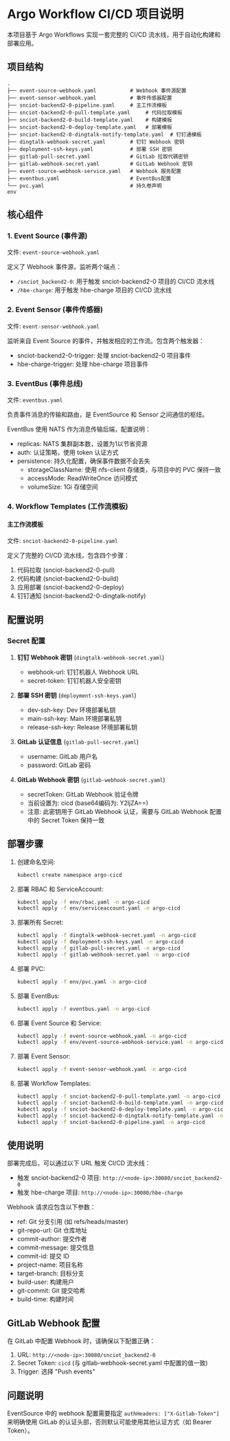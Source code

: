 # Argo Workflow CI/CD 项目说明

本项目基于 Argo Workflows 实现一套完整的 CI/CD 流水线，用于自动化构建和部署应用。

## 项目结构

```
.
├── event-source-webhook.yaml           # Webhook 事件源配置
├── event-sensor-webhook.yaml           # 事件传感器配置
├── snciot-backend2-0-pipeline.yaml     # 主工作流模板
├── snciot-backend2-0-pull-template.yaml     # 代码拉取模板
├── snciot-backend2-0-build-template.yaml    # 构建模板
├── snciot-backend2-0-deploy-template.yaml   # 部署模板
├── snciot-backend2-0-dingtalk-notify-template.yaml  # 钉钉通模板
├── dingtalk-webhook-secret.yaml        # 钉钉 Webhook 密钥
├── deployment-ssh-keys.yaml            # 部署 SSH 密钥
├── gitlab-pull-secret.yaml             # GitLab 拉取代碼密钥
├── gitlab-webhook-secret.yaml          # GitLab Webhook 密钥
├── event-source-webhook-service.yaml   # Webhook 服务配置
├── eventbus.yaml                       # EventBus配置
└── pvc.yaml                            # 持久卷声明
env
```

## 核心组件

### 1. Event Source (事件源)
文件: `event-source-webhook.yaml`

定义了 Webhook 事件源，监听两个端点：
- `/snciot_backend2-0`: 用于触发 snciot-backend2-0 项目的 CI/CD 流水线
- `/hbe-charge`: 用于触发 hbe-charge 项目的 CI/CD 流水线

### 2. Event Sensor (事件传感器)
文件: `event-sensor-webhook.yaml`

监听来自 Event Source 的事件，并触发相应的工作流。包含两个触发器：
- snciot-backend2-0-trigger: 处理 snciot-backend2-0 项目事件
- hbe-charge-trigger: 处理 hbe-charge 项目事件

### 3. EventBus (事件总线)
文件: `eventbus.yaml`

负责事件消息的传输和路由，是 EventSource 和 Sensor 之间通信的枢纽。

EventBus 使用 NATS 作为消息传输后端，配置说明：
- replicas: NATS 集群副本数，设置为1以节省资源
- auth: 认证策略，使用 token 认证方式
- persistence: 持久化配置，确保事件数据不会丢失
  - storageClassName: 使用 nfs-client 存储类，与项目中的 PVC 保持一致
  - accessMode: ReadWriteOnce 访问模式
  - volumeSize: 1Gi 存储空间

### 4. Workflow Templates (工作流模板)

#### 主工作流模板
文件: `snciot-backend2-0-pipeline.yaml`

定义了完整的 CI/CD 流水线，包含四个步骤：
1. 代码拉取 (snciot-backend2-0-pull)
2. 代码构建 (snciot-backend2-0-build)
3. 应用部署 (snciot-backend2-0-deploy)
4. 钉钉通知 (snciot-backend2-0-dingtalk-notify)

## 配置说明

### Secret 配置

1. **钉钉 Webhook 密钥** (`dingtalk-webhook-secret.yaml`)
   - webhook-url: 钉钉机器人 Webhook URL
   - secret-token: 钉钉机器人安全密钥

2. **部署 SSH 密钥** (`deployment-ssh-keys.yaml`)
   - dev-ssh-key: Dev 环境部署私钥
   - main-ssh-key: Main 环境部署私钥
   - release-ssh-key: Release 环境部署私钥

3. **GitLab 认证信息** (`gitlab-pull-secret.yaml`)
   - username: GitLab 用户名
   - password: GitLab 密码

4. **GitLab Webhook 密钥** (`gitlab-webhook-secret.yaml`)
   - secretToken: GitLab Webhook 验证令牌
   - 当前设置为: cicd (base64编码为: Y2ljZA==)
   - 注意: 此密钥用于 GitLab Webhook 认证，需要与 GitLab Webhook 配置中的 Secret Token 保持一致

## 部署步骤

1. 创建命名空间:
   ```bash
   kubectl create namespace argo-cicd
   ```

2. 部署 RBAC 和 ServiceAccount:
   ```bash
   kubectl apply -f env/rbac.yaml -n argo-cicd
   kubectl apply -f env/serviceaccount.yaml -n argo-cicd
   ```

3. 部署所有 Secret:
   ```bash
   kubectl apply -f dingtalk-webhook-secret.yaml -n argo-cicd
   kubectl apply -f deployment-ssh-keys.yaml -n argo-cicd
   kubectl apply -f gitlab-pull-secret.yaml -n argo-cicd
   kubectl apply -f gitlab-webhook-secret.yaml -n argo-cicd
   ```

4. 部署 PVC:
   ```bash
   kubectl apply -f env/pvc.yaml -n argo-cicd
   ```

5. 部署 EventBus:
   ```bash
   kubectl apply -f eventbus.yaml -n argo-cicd
   ```

6. 部署 Event Source 和 Service:
   ```bash
   kubectl apply -f event-source-webhook.yaml -n argo-cicd
   kubectl apply -f env/event-source-webhook-service.yaml -n argo-cicd
   ```

7. 部署 Event Sensor:
   ```bash
   kubectl apply -f event-sensor-webhook.yaml -n argo-cicd
   ```

8. 部署 Workflow Templates:
   ```bash
   kubectl apply -f snciot-backend2-0-pull-template.yaml -n argo-cicd
   kubectl apply -f snciot-backend2-0-build-template.yaml -n argo-cicd
   kubectl apply -f snciot-backend2-0-deploy-template.yaml -n argo-cicd
   kubectl apply -f snciot-backend2-0-dingtalk-notify-template.yaml -n argo-cicd
   kubectl apply -f snciot-backend2-0-pipeline.yaml -n argo-cicd
   ```

## 使用说明

部署完成后，可以通过以下 URL 触发 CI/CD 流水线：

- 触发 snciot-backend2-0 项目: `http://<node-ip>:30080/snciot_backend2-0`
- 触发 hbe-charge 项目: `http://<node-ip>:30080/hbe-charge`

Webhook 请求应包含以下参数：
- ref: Git 分支引用 (如 refs/heads/master)
- git-repo-url: Git 仓库地址
- commit-author: 提交作者
- commit-message: 提交信息
- commit-id: 提交 ID
- project-name: 项目名称
- target-branch: 目标分支
- build-user: 构建用户
- git-commit: Git 提交哈希
- build-time: 构建时间

## GitLab Webhook 配置

在 GitLab 中配置 Webhook 时，请确保以下配置正确：

1. URL: `http://<node-ip>:30080/snciot_backend2-0`
2. Secret Token: `cicd` (与 gitlab-webhook-secret.yaml 中配置的值一致)
3. Trigger: 选择 "Push events"

## 问题说明

EventSource 中的 webhook 配置需要指定 `authHeaders: ["X-Gitlab-Token"]` 来明确使用 GitLab 的认证头部，否则默认可能使用其他认证方式（如 Bearer Token）。